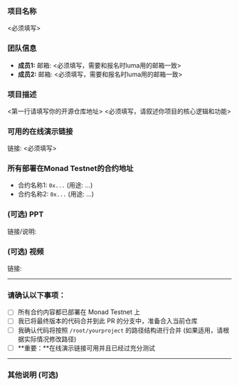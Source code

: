 ### 项目名称
<必须填写>
### 团队信息
- **成员1:** 邮箱: <必须填写，需要和报名时luma用的邮箱一致>
- **成员2:** 邮箱: <必须填写，需要和报名时luma用的邮箱一致>
### 项目描述
<第一行请填写你的开源仓库地址>
<必须填写，请叙述你项目的核心逻辑和功能>
### 可用的在线演示链接
链接: <必须填写>

### 所有部署在Monad Testnet的合约地址
- 合约名称1: `0x...` (用途: ...)
- 合约名称2: `0x...` (用途: ...)
### (可选) PPT
链接/说明:

### (可选) 视频
链接:

---

### 请确认以下事项：

- [ ] 所有合约内容都已部署在 Monad Testnet 上
- [ ] 我已将最终版本的代码合并到此 PR 的分支中，准备合入当前仓库
- [ ] 我确认代码将按照 `/root/yourproject` 的路径结构进行合并 (如果适用，请根据实际情况修改路径)
- [ ] **重要：**在线演示链接可用并且已经过充分测试

---

### 其他说明 (可选)
